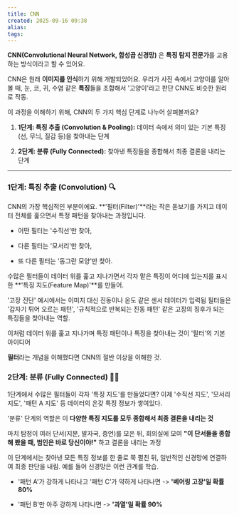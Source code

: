 ```yaml
---
title: CNN
created: 2025-09-16 09:38
alias:
tags:
---
```

**CNN(Convolutional Neural Network, 합성곱 신경망)** 은
**특징 탐지 전문가**를 고용하는 방식이라고 할 수 있어요.

CNN은 원래 **이미지를 인식**하기 위해 개발되었어요. 
우리가 사진 속에서 고양이를 알아볼 때, 
눈, 코, 귀, 수염 같은 **특징**들을 조합해서 '고양이'라고 판단 
CNN도 비슷한 원리로 작동.

이 과정을 이해하기 위해, CNN의 두 가지 핵심 단계로 나누어 살펴볼까요?

1. **1단계: 특징 추출 (Convolution & Pooling):** 데이터 속에서 의미 있는 기본 특징(선, 무늬, 질감 등)을 찾아내는 단계
    
2. **2단계: 분류 (Fully Connected):** 찾아낸 특징들을 종합해서 최종 결론을 내리는 단계
    

---

### 1단계: 특징 추출 (Convolution) 🔍

CNN의 가장 핵심적인 부분이에요. **'필터(Filter)'**라는 작은 돋보기를 가지고 데이터 전체를 훑으면서 특정 패턴을 찾아내는 과정입니다.

- 어떤 필터는 '수직선'만 찾아,
    
- 다른 필터는 '모서리'만 찾아,
    
- 또 다른 필터는 '동그란 모양'만 찾아.
    

수많은 필터들이 데이터 위를 훑고 지나가면서 각자 맡은 특징이 어디에 있는지를 표시한 **'특징 지도(Feature Map)'**를 만들어.

'고장 진단' 예시에서는 
이미지 대신 진동이나 온도 같은 센서 데이터가 입력됨
필터들은 '갑자기 튀어 오르는 패턴', '규칙적으로 반복되는 진동 패턴' 같은 고장의 징후가 되는 특징들을 찾아내는 역할.

이처럼 데이터 위를 훑고 지나가며 특정 패턴이나 특징을 찾아내는 것이 '필터'의 기본 아이디어

**필터**라는 개념을 이해했다면 CNN의 절반 이상을 이해한 것.

### **2단계: 분류 (Fully Connected) 🧑‍⚖️**

1단계에서 수많은 필터들이 각자 '특징 지도'를 만들었다면? 
이제 '수직선 지도', '모서리 지도', '패턴 A 지도' 등 데이터의 온갖 특징 정보가 쌓여있다.

'분류' 단계의 역할은 이 **다양한 특징 지도를 모두 종합해서 최종 결론을 내리는 것**

마치 탐정이 여러 단서(지문, 발자국, 증언)를 모은 뒤, 회의실에 모여 **"이 단서들을 종합해 봤을 때, 범인은 바로 당신이야!"** 하고 결론을 내리는 과정

이 단계에서는 찾아낸 모든 특징 정보를 한 줄로 쭉 펼친 뒤, 일반적인 신경망에 연결하여 최종 판단을 내림. 
예를 들어 신경망은 이런 관계를 학습.

- '패턴 A'가 강하게 나타나고 '패턴 C'가 약하게 나타나면 -> **'베어링 고장'일 확률 80%**
    
- '패턴 B'만 아주 강하게 나타나면 -> **'과열'일 확률 90%**


